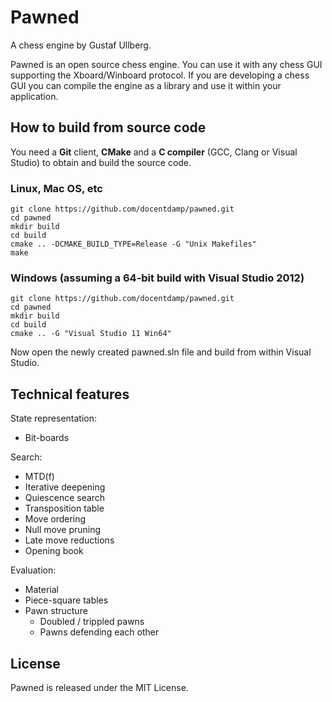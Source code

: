 # Pawned
A chess engine by Gustaf Ullberg.

Pawned is an open source chess engine. You can use it with any chess GUI supporting the Xboard/Winboard protocol.
If you are developing a chess GUI you can compile the engine as a library and use it within your application.

## How to build from source code
You need a **Git** client, **CMake** and a **C compiler** (GCC, Clang or Visual Studio) to obtain and build the source code.

### Linux, Mac OS, etc
```
git clone https://github.com/docentdamp/pawned.git
cd pawned
mkdir build
cd build
cmake .. -DCMAKE_BUILD_TYPE=Release -G "Unix Makefiles" 
make
```
### Windows (assuming a 64-bit build with Visual Studio 2012)
```
git clone https://github.com/docentdamp/pawned.git
cd pawned
mkdir build
cd build
cmake .. -G "Visual Studio 11 Win64"
```
Now open the newly created pawned.sln file and build from within Visual Studio.

## Technical features

State representation:

* Bit-boards

Search:

* MTD(f)
* Iterative deepening
* Quiescence search
* Transposition table
* Move ordering
* Null move pruning
* Late move reductions
* Opening book

Evaluation:

* Material
* Piece-square tables
* Pawn structure 
   * Doubled / trippled pawns
   * Pawns defending each other

## License
Pawned is released under the MIT License. 

